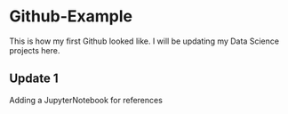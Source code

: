 # Github-Example

This is how my first Github looked like. I will be updating my Data Science projects here.

## Update 1

Adding a JupyterNotebook for references
